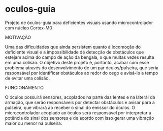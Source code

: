 # oculos-guia
Projeto de óculos-guia para deficientes visuais usando microcontrolador com núcleo Cortex-M0

MOTIVAÇÃO

Uma das dificuldades que ainda persistem quanto à locomoção do deficiente visual é a impossibilidade de detecção de obstáculos que estejam acima do campo de ação da bengala, o que muitas vezes resulta em uma colisão.
O objetivo deste projeto é, portanto, acabar com esse problema através do desenvolvimento de um par óculos/pulseira,  que seria responsável por identificar obstáculos ao redor do cego e avisá-lo a tempo de evitar uma colisão. 

FUNCIONAMENTO

O óculos possuirá sensores, acoplados na parte das lentes e na lateral da armação, que serão responsáveis por detectar obstáculos e avisar para a pulseira, que vibrará ao receber o sinal do emissor do óculos. O microcontrolador acoplado ao óculos será responsável por interpretar a potência do sinal dos sensores e de acordo com isso gerar uma vibração maior ou menor na pulseira.
